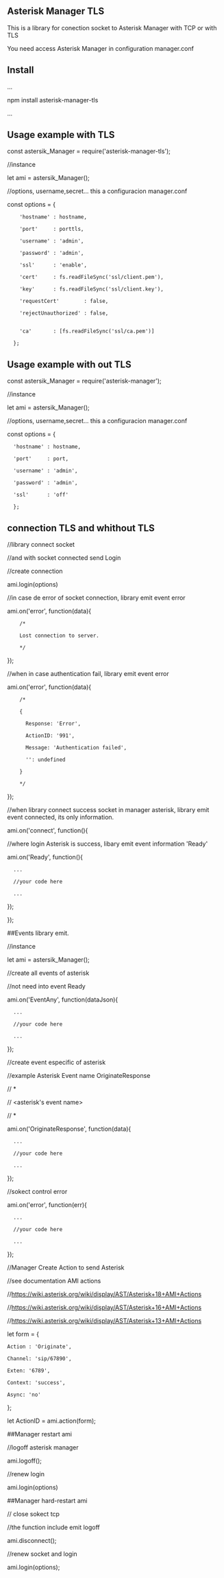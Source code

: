 ## Asterisk Manager TLS

This is a library for conection socket to Asterisk Manager with TCP or with TLS

You need access Asterisk Manager in configuration manager.conf


## Install


...

npm install asterisk-manager-tls

...




## Usage example with TLS

const astersik_Manager = require('asterisk-manager-tls');


//instance

let ami = astersik_Manager();




//options, username,secret... this a configuracion manager.conf

const options = {

	    'hostname' : hostname,
	    
	    'port'     : porttls,
	    
	    'username' : 'admin',	    
	    
	    'password' : 'admin',	    
	    
	    'ssl'      : 'enable',	    
	    
	    'cert'     : fs.readFileSync('ssl/client.pem'),	 
	    
	    'key'      : fs.readFileSync('ssl/client.key'),	 
	    
	    'requestCert'        : false,
	    
	    'rejectUnauthorized' : false,
	    
	    
	    'ca'       : [fs.readFileSync('ssl/ca.pem')]
	    
      };
      



## Usage example with out TLS

const astersik_Manager = require('asterisk-manager');


//instance

let ami = astersik_Manager();



//options, username,secret... this a configuracion manager.conf

const options = {

      'hostname' : hostname,
      
      'port'     : port,
      
      'username' : 'admin',
      
      'password' : 'admin',
      
      'ssl'      : 'off'
      
      };




## connection TLS and whithout TLS

//library connect socket 

//and with socket connected send Login


//create connection

ami.login(options)


//in case de error of socket connection, library emit event error

ami.on('error', function(data){

		/*

		Lost connection to server.

		*/

});


//when in case authentication fail,  library emit event error 

ami.on('error', function(data){

		/* 

		{

		  Response: 'Error',

		  ActionID: '991',

		  Message: 'Authentication failed',

		  '': undefined

		}		  

		*/ 

});


//when library connect success socket in manager asterisk, library emit event connected, its only information.

ami.on('connect', function(){

  //where login Asterisk is success, libary emit event information 'Ready'

  ami.on('Ready', function(){

      ...      

      //your code here
      
      ...
  });

});



##Events library emit. 

//instance

let ami = astersik_Manager();


//create all events of asterisk

//not need into event Ready

ami.on('EventAny', function(dataJson){

      ...
      
      //your code here
      
      ...
      
});


//create event especific of asterisk

//example  Asterisk Event name OriginateResponse

// *

// <asterisk's event name>

// *

ami.on('OriginateResponse', function(data){

      ...     
      
      //your code here
      
      ...
      
});




//sokect control error 

ami.on('error', function(err){


      ...     
      
      //your code here
      
      ...
      
});




//Manager Create Action to send Asterisk

//see documentation AMI actions 

//https://wiki.asterisk.org/wiki/display/AST/Asterisk+18+AMI+Actions

//https://wiki.asterisk.org/wiki/display/AST/Asterisk+16+AMI+Actions

//https://wiki.asterisk.org/wiki/display/AST/Asterisk+13+AMI+Actions



let form = {

    Action : 'Originate',
    
    Channel: 'sip/67890',
    
    Exten: '6789',
    
    Context: 'success',
    
    Async: 'no'
    
};

    
    
let ActionID = ami.action(form);


##Manager restart ami 

//logoff asterisk manager

ami.logoff();

//renew login

ami.login(options)


##Manager hard-restart ami

// close sokect tcp 

//the function include emit logoff 

ami.disconnect();


//renew socket and login

ami.login(options);




